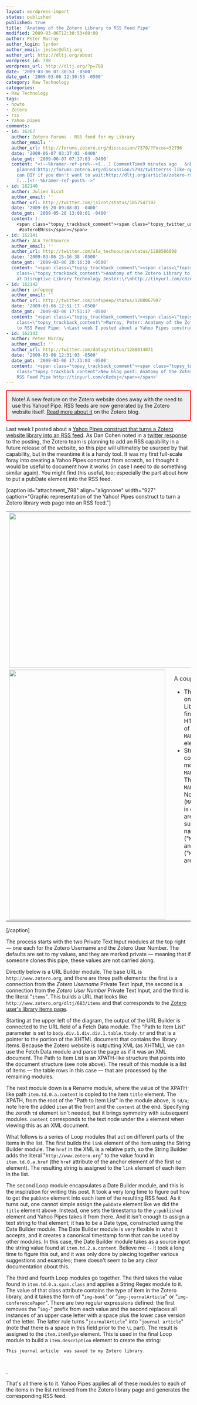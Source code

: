 ```yaml
---
layout: wordpress-import
status: published
published: true
title: 'Anatomy of the Zotero Library to RSS Feed Pipe'
modified: 2009-03-06T12:30:53+00:00
author: Peter Murray
author_login: lyrdor
author_email: jester@dltj.org
author_url: http://dltj.org/about
wordpress_id: 788
wordpress_url: http://dltj.org/?p=788
date: '2009-03-06 07:30:53 -0500'
date_gmt: '2009-03-06 12:30:53 -0500'
category: Raw Technology
categories:
- Raw Technology
tags:
- howto
- Zotero
- rss
- Yahoo pipes
comments:
- id: 36367
  author: Zotero Forums - RSS feed for my Library
  author_email: ''
  author_url: http://forums.zotero.org/discussion/7370/?Focus=32796
  date: '2009-06-07 03:37:03 -0400'
  date_gmt: '2009-06-07 07:37:03 -0400'
  content: "<!--%kramer-ref-pre%-->[...] CommentTime9 minutes ago   &nbsp;  They're
    planned:http://forums.zotero.org/discussion/5793/twitterrss-like-option/and you
    can DIY if you don't want to wait:http://dltj.org/article/zotero-rss-pipe-anatomy/
    [...]<!--%kramer-ref-post%-->"
- id: 162140
  author: Julien Sicot
  author_email: ''
  author_url: http://twitter.com/jsicot/status/1857547192
  date: '2009-05-20 09:08:01 -0400'
  date_gmt: '2009-05-20 13:08:01 -0400'
  content: |-
    <span class="topsy_trackback_comment"><span class="topsy_twitter_username"><span class="topsy_trackback_content">@bbober d'autres infos ici :  http://bit.ly/b3uiQ
     #zoteroENrss</span></span>
- id: 162141
  author: ALA_TechSource
  author_email: ''
  author_url: http://twitter.com/ala_techsource/status/1288586098
  date: '2009-03-06 15:16:38 -0500'
  date_gmt: '2009-03-06 20:16:38 -0500'
  content: "<span class=\"topsy_trackback_comment\"><span class=\"topsy_twitter_username\"><span
    class=\"topsy_trackback_content\">Anatomy of the Zotero Library to RSS Feed Pipe
    at Disruptive Library Technology Jester:\r\nhttp://tinyurl.com/c8zdsj</span></span>"
- id: 162142
  author: infopeep
  author_email: ''
  author_url: http://twitter.com/infopeep/status/1288067997
  date: '2009-03-06 12:51:17 -0500'
  date_gmt: '2009-03-06 17:51:17 -0500'
  content: "<span class=\"topsy_trackback_comment\"><span class=\"topsy_twitter_username\"><span
    class=\"topsy_trackback_content\">Murray, Peter: Anatomy of the Zotero Library
    to RSS Feed Pipe: \nLast week I posted about a Yahoo Pipes construct.. http://snipurl.com/d8c3n</span></span>"
- id: 162143
  author: Peter Murray
  author_email: ''
  author_url: http://twitter.com/datag/status/1288014071
  date: '2009-03-06 12:31:03 -0500'
  date_gmt: '2009-03-06 17:31:03 -0500'
  content: '<span class="topsy_trackback_comment"><span class="topsy_twitter_username"><span
    class="topsy_trackback_content">New blog post: Anatomy of the Zotero Library to
    RSS Feed Pipe http://tinyurl.com/c8zdsj</span></span>'
---
```

<div style="border: 2px solid red; text-color: black; background: #EEE; padding:1em;">Note!  A new feature on the Zotero website does away with the need to use this Yahoo! Pipe.  RSS feeds are now generated by the Zotero website itself.  <a href="http://www.zotero.org/blog/follow-libraries-and-collections-with-feeds/" title="Zotero Blog  &amp;raquo; Blog Archive   &amp;raquo; Follow Libraries and Collections with Feeds">Read more about it</a> on the Zotero blog.</div>
<p>Last week I posted about a <a href="/article/zotero-library-rss/">Yahoo Pipes construct that turns a Zotero website library into an RSS feed</a>.  As Dan Cohen noted in a <a href="http://twitter.com/dancohen/statuses/1265440178" title="Twitter from Dan Cohen to Peter Murray">twitter response</a> to the posting, the Zotero team is planning to add an RSS capability in a future release of the website, so this pipe will ultimately be usurped by that capability, but in the meantime it is <span class="removed_link" title="http://pipes.yahoo.com/peteratohiolink/zoterolibraryrss">a handy tool</span>.  It was my first full-scale foray into creating a Yahoo Pipes construct from scratch, so I thought it would be useful to document how it works (in case I need to do something similar again).  You might find this useful, too; especially the part about how to put a pubDate element into the RSS feed.</p>
<p>[caption id="attachment_788" align="alignnone" width="927" caption="Graphic representation of the Yahoo! Pipes construct to turn a Zotero library web page into an RSS feed."]<br />
<table width="925" cellpadding="0" cellspacing="0">
<tr>
<td colspan="2"><img src="/wp-content/uploads/2009/02/pipes-top.png" alt="" width="923" height="422" class="alignnone size-full wp-image-788" /></td>
</tr>
<tr>
<td width="426" valign="top"><img src="/wp-content/uploads/2009/02/pipes-left.png" alt="" width="426" height="681" class="alignnone size-full wp-image-789" /></td>
<td valign="top" style="padding:1em 0 0 1em; text-align:left">
A couple of things to note:</p>
<ul type="disc">
<li>The basic structure is to iterate over a list of items.  The modules on the right side (above) work to construct a URL to the Zotero Library page while the modules on the left actually get that page, find the list of items (by defining where the list is located in the HTML structure), and massage them into an RSS feed.  In the case of this example, the Pipe is iterating over a list of <code>MARKDOWN_HASHc5a022f415caf33831dd2bd16bb78acdMARKDOWN_HASH</code> elements in the table that displays the library items.</li>
<li>Strings with elements separated by periods are XPATH-like constructs.  For instance, the "Path to Item List" in the upper right module is <code>MARKDOWN_HASHde59e576fea258ba884e4a675dc71b1aMARKDOWN_HASH</code>.  The corresponding XPATH is <code>MARKDOWN_HASHa35f832ec98dad177813cb1ff5a014e6MARKDOWN_HASH</code>.  Note a few things: the leading element (<code>MARKDOWN_HASHf8157d1ab1b65c3518e92989802d8ab2MARKDOWN_HASH</code>) is omitted, slashes are replaced by periods, and ordinal numbers are separated from their base elements with periods and are subtracted by 1.  Later on there are examples where attribute names ("<code>MARKDOWN_HASHbd25526c088b87e9cb6d3660bd3b1c5fMARKDOWN_HASH</code>") and references to text nodes ("<code>MARKDOWN_HASH17c174cbe0e5faa4f2895a15e0c70c5dMARKDOWN_HASH</code>") are also included in these path strings.</li>
</ul>
</td>
</tr>
</table>
<p>[/caption]</p>
<p>The process starts with the two <span class="removed_link" title="http://pipes.yahoo.com/pipes/docs?doc=user_inputs#PrivateText">Private Text Input</span> modules at the top right &mdash; one each for the Zotero Username and the Zotero User Number.  The defaults are set to my values, and they are marked private &mdash; meaning that if someone clones this pipe, these values are not carried along.</p>
<p>Directly below is a <span class="removed_link" title="http://pipes.yahoo.com/pipes/docs?doc=url#URLBuilder">URL Builder</span> module.  The base URL is <code>http://www.zotero.org</code>, and there are three path elements:  the first is a connection from the <i>Zotero Username</i> Private Text Input, the second is a connection from the <i>Zotero User Number</i> Private Text Input, and the third is the literal "<code>items</code>".  This builds a URL that looks like <code>http://www.zotero.org/dltj/683/items</code> and that corresponds to the <a href="http://www.zotero.org/dltj/683/items" title="Zotero: Library">Zotero user's library items page</a>.</p>
<p>Starting at the upper left of the diagram, the output of the URL Builder is connected to the URL field of a <span class="removed_link" title="http://pipes.yahoo.com/pipes/docs?doc=sources#FetchData">Fetch Data</span> module.  The "Path to Item List" parameter is set to <code>body.div.1.div.div.1.table.tbody.tr</code> and that is a pointer to the portion of the XHTML document that contains the library items.  Because the Zotero website is outputting XML (as XHTML), we can use the Fetch Data module and parse the page as if it was an XML document.  The Path to Item List is an XPATH-like structure that points into the document structure (see note above).  The result of this module is a list of items &mdash; the table rows in this case &mdash; that are processed by the remaining modules.</p>
<p>The next module down is a <span class="removed_link" title="http://pipes.yahoo.com/pipes/docs?doc=operators#Rename">Rename</span> module, where the value of the XPATH-like path <code>item.td.0.a.content</code> is copied to the item <code>title</code> element.  The XPATH, from the root of the "Path to Item List" in the module above, is <code>td/a</code>; note here the added <code>item</code> at the front and the <code>content</code> at the end. Specifying the zeroth <code>td</code> element isn't needed, but it brings symmetry with subsequent modules.  <code>content</code> corresponds to the text node under the <code>a</code> element when viewing this as an XML document.</p>
<p>What follows is a series of <span class="removed_link" title="http://pipes.yahoo.com/pipes/docs?doc=operators#Loop">Loop</span> modules that act on different parts of the items in the list.  The first builds the <code>link</code> element of the item using the <span class="removed_link" title="http://pipes.yahoo.com/pipes/docs?doc=string#StringBuilder">String Builder</span> module.   The <code>href</code> in the XML is a relative path, so the String Builder adds the literal "<code>http://www.zotero.org</code>" to the value found in <code>item.td.0.a.href</code> (the <code>href</code> attribute of the anchor element of the first <code>td</code> element).  The resulting string is assigned to the <code>link</code> element of each item in the list.</p>
<p>The second Loop module encapsulates a <span class="removed_link" title="http://pipes.yahoo.com/pipes/docs?doc=date#DateBuilder">Date Builder</span> module, and this is the inspiration for writing this post.  It took a very long time to figure out how to get the <code>pubDate</code> element into each item of the resulting RSS feed.  As it turns out, one cannot simple assign the <code>pubDate</code> element like we did the <code>title</code> element above.  Instead, one sets the timestamp to the <code>y:published</code> element and Yahoo Pipes takes it from there.  And it isn't enough to assign a text string to that element; it has to be a Date type, constructed using the Date Builder module.  The Date Builder module is very flexible in what it accepts, and it creates a canonical timestamp form that can be used by other modules.  In this case, the Date Builder module takes as a source input the string value found at <code>item.td.2.a.content</code>.  Believe me -- it took a long time to figure this out, and it was only done by piecing together various suggestions and examples; there doesn't seem to be any clear documentation about this.</p>
<p>The third and fourth Loop modules go together.  The third takes the value found in <code>item.td.0.a.span.class</code> and applies a <span class="removed_link" title="http://pipes.yahoo.com/pipes/docs?doc=operators#Regex">String Regex</span> module to it.  The value of that class attribute contains the type of item in the Zotero library, and it takes the form of "<code>img-book</code>" or "<code>img-journalArticle</code>" or "<code>img-conferencePaper</code>".  There are two regular expressions defined:  the first removes the "<code>img-</code>" prefix from each value and the second replaces all instances of an upper case letter with a space plus the lower case version of the letter.  The latter rule turns "<code>journalArticle</code>" into "<code>journal article</code>" (note that there is a space in this field prior to the <code>\L</code> part).  The result is assigned to the <code>item.itemType</code> element.  This is used in the final Loop module to build a <code>item.description</code> element to create the string:  <code>
<p>This journal article  was saved to my Zotero library.</p>
<p></code>.</p>
<p>That's all there is to it.  Yahoo Pipes applies all of these modules to each of the items in the list retrieved from the Zotero library page and generates the corresponding RSS feed.</p>
